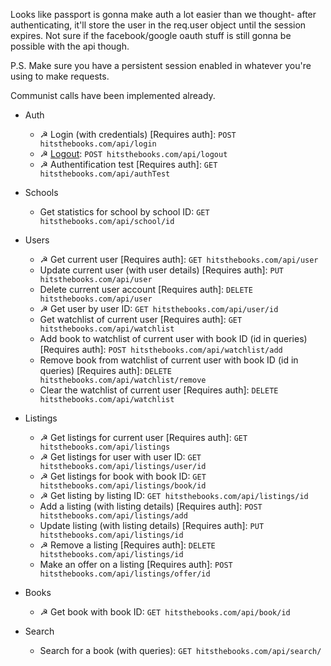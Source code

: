 Looks like passport is gonna make auth a lot easier than we thought- after authenticating, it'll store the user in the req.user object until the session expires. Not sure if the facebook/google oauth stuff is still gonna be possible with the api though.

P.S. Make sure you have a persistent session enabled in whatever you're using to make requests.

Communist calls have been implemented already.

- Auth
	- ☭ Login (with credentials) [Requires auth]:
	`POST hitsthebooks.com/api/login`
	- ☭ [Logout](http://stackoverflow.com/questions/3521290/logout-get-or-post):
	`POST hitsthebooks.com/api/logout`
	- ☭ Authentification test [Requires auth]:
	`GET hitsthebooks.com/api/authTest`
- Schools
	- Get statistics for school by school ID:
	`GET hitsthebooks.com/api/school/id`
- Users
	- ☭ Get current user [Requires auth]: 
	`GET hitsthebooks.com/api/user`
	- Update current user (with user details) [Requires auth]: 
	`PUT hitsthebooks.com/api/user`
	- Delete current user account [Requires auth]:
	`DELETE hitsthebooks.com/api/user`
	- ☭ Get user by user ID:
	`GET hitsthebooks.com/api/user/id`	
	- Get watchlist of current user [Requires auth]:
	`GET hitsthebooks.com/api/watchlist`
	- Add book to watchlist of current user with book ID (id in queries) [Requires auth]:
	`POST hitsthebooks.com/api/watchlist/add`
	- Remove book from watchlist of current user with book ID (id in queries) [Requires auth]:
	`DELETE hitsthebooks.com/api/watchlist/remove`
	- Clear the watchlist of current user [Requires auth]:
	`DELETE hitsthebooks.com/api/watchlist`
	
- Listings
	- ☭ Get listings for current user [Requires auth]:
	`GET hitsthebooks.com/api/listings` 
	- ☭ Get listings for user with user ID: 
	`GET hitsthebooks.com/api/listings/user/id`
	- ☭ Get listings for book with book ID:
	`GET hitsthebooks.com/api/listings/book/id`
	- ☭ Get listing by listing ID:
	`GET hitsthebooks.com/api/listings/id`
	- Add a listing (with listing details) [Requires auth]:
	`POST hitsthebooks.com/api/listings/add`
	- Update listing (with listing details) [Requires auth]:
	`PUT hitsthebooks.com/api/listings/id`
	- ☭ Remove a listing [Requires auth]:
	`DELETE hitsthebooks.com/api/listings/id`
	- Make an offer on a listing [Requires auth]:
	`POST hitsthebooks.com/api/listings/offer/id`
	
- Books
	- ☭ Get book with book ID:
	`GET hitsthebooks.com/api/book/id`

- Search
	- Search for a book (with queries):
	`GET hitsthebooks.com/api/search/`